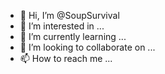 - 👋 Hi, I’m @SoupSurvival
- 👀 I’m interested in ...
- 🌱 I’m currently learning ...
- 💞️ I’m looking to collaborate on ...
- 📫 How to reach me ...

<!---
SoupSurvival/SoupSurvival is a ✨ special ✨ repository because its `README.md` (this file) appears on your GitHub profile.
You can click the Preview link to take a look at your changes.
--->

